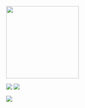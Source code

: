 
<div>
 <img height="195" wigth="600" src="https://github-profile-summary-cards.vercel.app/api/cards/profile-details?username=timkmit&theme=2077">
</div>

![](https://github-profile-summary-cards.vercel.app/api/cards/most-commit-language?username=timkmit&theme=2077)
![](https://github-profile-summary-cards.vercel.app/api/cards/productive-time?username=timkmit&theme=2077&utcOffset=8)
<div>
 <img src="https://komarev.com/ghpvc/?username=timkmit">
</div>

